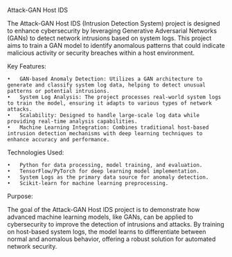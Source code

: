 Attack-GAN Host IDS

The Attack-GAN Host IDS (Intrusion Detection System) project is designed to enhance cybersecurity by leveraging Generative Adversarial Networks (GANs) to detect network intrusions based on system logs. This project aims to train a GAN model to identify anomalous patterns that could indicate malicious activity or security breaches within a host environment.

Key Features:

	•	GAN-based Anomaly Detection: Utilizes a GAN architecture to generate and classify system log data, helping to detect unusual patterns or potential intrusions.
	•	System Log Analysis: The project processes real-world system logs to train the model, ensuring it adapts to various types of network attacks.
	•	Scalability: Designed to handle large-scale log data while providing real-time analysis capabilities.
	•	Machine Learning Integration: Combines traditional host-based intrusion detection mechanisms with deep learning techniques to enhance accuracy and performance.

Technologies Used:

	•	Python for data processing, model training, and evaluation.
	•	TensorFlow/PyTorch for deep learning model implementation.
	•	System Logs as the primary data source for anomaly detection.
	•	Scikit-learn for machine learning preprocessing.

Purpose:

The goal of the Attack-GAN Host IDS project is to demonstrate how advanced machine learning models, like GANs, can be applied to cybersecurity to improve the detection of intrusions and attacks. By training on host-based system logs, the model learns to differentiate between normal and anomalous behavior, offering a robust solution for automated network security.
